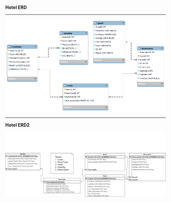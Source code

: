 **Hotel ERD**

---

![Hotel Erd](hotel_erd.png)

---

**Hotel ERD2**

![Hotel ERD2](Hotel_ERD2.png)
